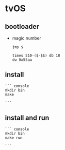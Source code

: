 # tvOS

## bootloader
* magic number

    ```assembly
    jmp $

    times 510-($-$$) db 10
    dw 0x55aa
    ```

## install
    ``` console
    mkdir bin
    make 
    
    ```


## install and run
    ``` console
    mkdir bin
    make run
    
    ```
